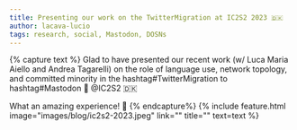 ```yaml
---
title: Presenting our work on the TwitterMigration at IC2S2 2023 🇩🇰
author: lacava-lucio
tags: research, social, Mastodon, DOSNs
---
```


{% capture text %}
Glad to have presented our recent work (w/ Luca Maria Aiello and Andrea Tagarelli) on the role of language use, network topology, and committed minority in the hashtag#TwitterMigration to hashtag#Mastodon 🐘 @IC2S2 🇩🇰 

What an amazing experience! 🚀 
{% endcapture%}
{% include feature.html image="images/blog/ic2s2-2023.jpeg" link="" title="" text=text %}
